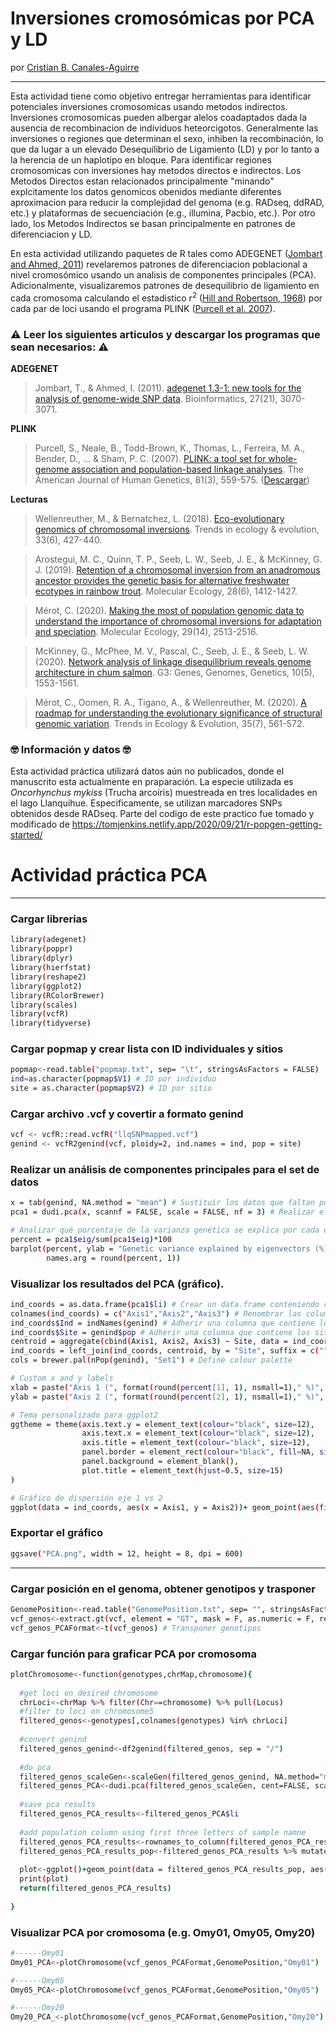# Inversiones cromosómicas por PCA y LD

por [Cristian B. Canales-Aguirre](https://www.researchgate.net/profile/Cristian-Canales-Aguirre)
______


Esta actividad tiene como objetivo entregar herramientas para identificar potenciales inversiones cromosomicas usando metodos indirectos. Inversiones cromosomicas pueden albergar alelos coadaptados dada la ausencia de recombinacion de individuos heteorcigotos. Generalmente las inversiones o regiones que determinan el sexo, inhiben la recombinación, lo que da lugar a un elevado Desequilibrio de Ligamiento (LD) y por lo tanto a la herencia de un haplotipo en bloque. Para identificar regiones cromosomicas con inversiones hay metodos directos e indirectos. Los Metodos Directos estan relacionados principalmente "minando" explcitamente los datos genomicos obenidos mediante diferentes aproximacion para reducir la complejidad del genoma (e.g. RADseq, ddRAD, etc.) y plataformas de secuenciación (e.g., illumina, Pacbio, etc.). Por otro lado, los Metodos Indirectos se basan principalmente en patrones de diferenciacion y LD.

En esta actividad utilizando paquetes de R tales como ADEGENET ([Jombart and Ahmed, 2011](https://doi.org/10.1093/bioinformatics/btr521)) revelaremos patrones de diferenciacion poblacional a nivel cromosómico usando un analisis de componentes principales (PCA). Adicionalmente, visualizaremos patrones de desequilibrio de ligamiento en cada cromosoma calculando el estadistico r<sup>2</sup> ([Hill and Robertson, 1968](https://link.springer.com/article/10.1007/BF01245622)) por cada par de loci usando el programa PLINK ([Purcell et al. 2007](https://doi.org/10.1086/519795)).
    
  
  ### :warning: Leer los siguientes articulos y descargar los programas que sean necesarios: :warning:

**ADEGENET**
>Jombart, T., & Ahmed, I. (2011). [adegenet 1.3-1: new tools for the analysis of genome-wide SNP data](https://doi.org/10.1093/bioinformatics/btr521). Bioinformatics, 27(21), 3070-3071.

**PLINK**

>Purcell, S., Neale, B., Todd-Brown, K., Thomas, L., Ferreira, M. A., Bender, D., ... & Sham, P. C. (2007). [PLINK: a tool set for whole-genome association and population-based linkage analyses](https://doi.org/10.1086/519795). The American Journal of Human Genetics, 81(3), 559-575. ([Descargar](https://www.cog-genomics.org/plink/))

**Lecturas**
>Wellenreuther, M., & Bernatchez, L. (2018). [Eco-evolutionary genomics of chromosomal inversions](https://doi.org/10.1016/j.tree.2018.04.002). Trends in ecology & evolution, 33(6), 427-440.

>Arostegui, M. C., Quinn, T. P., Seeb, L. W., Seeb, J. E., & McKinney, G. J. (2019). [Retention of a chromosomal inversion from an anadromous ancestor provides the genetic basis for alternative freshwater ecotypes in rainbow trout](https://doi.org/10.1111/mec.15037). Molecular Ecology, 28(6), 1412-1427.

>Mérot, C. (2020). [Making the most of population genomic data to understand the importance of chromosomal inversions for adaptation and speciation](https://doi.org/10.1111/mec.15500). Molecular Ecology, 29(14), 2513-2516.

>McKinney, G., McPhee, M. V., Pascal, C., Seeb, J. E., & Seeb, L. W. (2020). [Network analysis of linkage disequilibrium reveals genome architecture in chum salmon](https://www.ncbi.nlm.nih.gov/pmc/articles/PMC7202013/). G3: Genes, Genomes, Genetics, 10(5), 1553-1561.

>Mérot, C., Oomen, R. A., Tigano, A., & Wellenreuther, M. (2020). [A roadmap for understanding the evolutionary significance of structural genomic variation](https://doi.org/10.1016/j.tree.2020.03.002). Trends in Ecology & Evolution, 35(7), 561-572.


### :nerd_face: Información y datos :nerd_face:
Esta actividad práctica utilizará datos aún no publicados, donde el manuscrito esta actualmente en praparación. La especie utilizada es _Oncorhynchus mykiss_ (Trucha arcoíris) muestreada en tres localidades en el lago Llanquihue. Especificamente, se utilizan marcadores SNPs obtenidos desde RADseq.
Parte del codigo de este practico fue tomado y modificado de https://tomjenkins.netlify.app/2020/09/21/r-popgen-getting-started/


# Actividad práctica PCA
______

### Cargar librerias
```sh
library(adegenet)
library(poppr)
library(dplyr)
library(hierfstat)
library(reshape2)
library(ggplot2)
library(RColorBrewer)
library(scales)
library(vcfR)
library(tidyverse)
```
### Cargar popmap y crear lista con ID individuales y sitios
```sh
popmap<-read.table("popmap.txt", sep= "\t", stringsAsFactors = FALSE)
ind=as.character(popmap$V1) # ID por individuo
site = as.character(popmap$V2) # ID por sitio
```
### Cargar archivo .vcf y covertir a formato genind
```sh
vcf <- vcfR::read.vcfR("llqSNPmapped.vcf")
genind <- vcfR2genind(vcf, ploidy=2, ind.names = ind, pop = site)
```

### Realizar un análisis de componentes principales para el set de datos
```sh
x = tab(genind, NA.method = "mean") # Sustituir los datos que faltan por las frecuencias alélicas medias
pca1 = dudi.pca(x, scannf = FALSE, scale = FALSE, nf = 3) # Realizar el PCA

# Analizar qué porcentaje de la varianza genética se explica por cada eje
percent = pca1$eig/sum(pca1$eig)*100
barplot(percent, ylab = "Genetic variance explained by eigenvectors (%)", ylim = c(0,10),
        names.arg = round(percent, 1))
```

### Visualizar los resultados del PCA (gráfico).
```sh
ind_coords = as.data.frame(pca1$li) # Crear un data.frame conteniendo coordinadas individuales
colnames(ind_coords) = c("Axis1","Axis2","Axis3") # Renombrar las columnas del dataframe
ind_coords$Ind = indNames(genind) # Adherir una columna que contiene los individuos
ind_coords$Site = genind$pop # Adherir una columna que contiene los sitios
centroid = aggregate(cbind(Axis1, Axis2, Axis3) ~ Site, data = ind_coords, FUN = mean) # Calcular la posicion del centroide (promedio) por cada población
ind_coords = left_join(ind_coords, centroid, by = "Site", suffix = c("",".cen")) # Adherir las coordenadas del centroide al dataframe ind_coords
cols = brewer.pal(nPop(genind), "Set1") # Define colour palette

# Custom x and y labels
xlab = paste("Axis 1 (", format(round(percent[1], 1), nsmall=1)," %)", sep="")
ylab = paste("Axis 2 (", format(round(percent[2], 1), nsmall=1)," %)", sep="")

# Tema personalizado para ggplot2
ggtheme = theme(axis.text.y = element_text(colour="black", size=12),
                axis.text.x = element_text(colour="black", size=12),
                axis.title = element_text(colour="black", size=12),
                panel.border = element_rect(colour="black", fill=NA, size=1),
                panel.background = element_blank(),
                plot.title = element_text(hjust=0.5, size=15) 
)

# Gráfico de dispersión eje 1 vs 2
ggplot(data = ind_coords, aes(x = Axis1, y = Axis2))+ geom_point(aes(fill = Site), shape = 21, size = 3, show.legend = T)+ labs(x = xlab, y = ylab)+ ggtitle("Llanquihue PCA")+ ggtheme
```

### Exportar el gráfico
```sh
ggsave("PCA.png", width = 12, height = 8, dpi = 600)
```
______

### Cargar posición en el genoma, obtener genotipos y trasponer
```sh
GenomePosition<-read.table("GenomePosition.txt", sep= "", stringsAsFactors = FALSE) # Cargar posición en el genoma
vcf_genos<-extract.gt(vcf, element = "GT", mask = F, as.numeric = F, return.alleles = T, IDtoRowNames = T, extract = T, convertNA = T) # Obtener genotipos
vcf_genos_PCAFormat<-t(vcf_genos) # Transponer genotipos
```

### Cargar función para graficar PCA por cromosoma
```sh
plotChromosome<-function(genotypes,chrMap,chromosome){
  
  #get loci on desired chromosome
  chrLoci<-chrMap %>% filter(Chr==chromosome) %>% pull(Locus)
  #filter to loci on chromosome5
  filtered_genos<-genotypes[,colnames(genotypes) %in% chrLoci]
  
  #convert genind
  filtered_genos_genind<-df2genind(filtered_genos, sep = "/")
  
  #do pca
  filtered_genos_scaleGen<-scaleGen(filtered_genos_genind, NA.method="mean")
  filtered_genos_PCA<-dudi.pca(filtered_genos_scaleGen, cent=FALSE, scale = FALSE, scannf=FALSE, nf=4)
  
  #save pca results
  filtered_genos_PCA_results<-filtered_genos_PCA$li
  
  #add population column using first three letters of sample namne
  filtered_genos_PCA_results<-rownames_to_column(filtered_genos_PCA_results,var="Sample") 
  filtered_genos_PCA_results_pop<-filtered_genos_PCA_results %>% mutate(population=(substr(Sample,1,3)))
  
  plot<-ggplot()+geom_point(data = filtered_genos_PCA_results_pop, aes(x=Axis1,y=Axis2,color=population), size=2, show.legend=T)
  print(plot)
  return(filtered_genos_PCA_results)
  
}
```

### Visualizar PCA por cromosoma (e.g. Omy01, Omy05, Omy20)
```sh
#------Omy01
Omy01_PCA<-plotChromosome(vcf_genos_PCAFormat,GenomePosition,"Omy01")

#------Omy05
Omy05_PCA<-plotChromosome(vcf_genos_PCAFormat,GenomePosition,"Omy05")

#------Omy20
Omy20_PCA_<-plotChromosome(vcf_genos_PCAFormat,GenomePosition,"Omy20")
```




